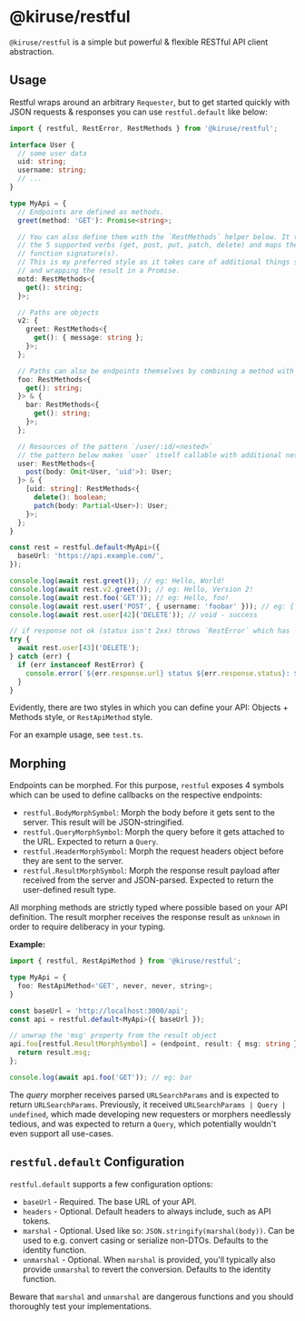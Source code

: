 # @kiruse/restful
`@kiruse/restful` is a simple but powerful & flexible RESTful API client abstraction.

## Usage
Restful wraps around an arbitrary `Requester`, but to get started quickly with JSON requests & responses you can use `restful.default` like below:

```typescript
import { restful, RestError, RestMethods } from '@kiruse/restful';

interface User {
  // some user data
  uid: string;
  username: string;
  // ...
}

type MyApi = {
  // Endpoints are defined as methods.
  greet(method: 'GET'): Promise<string>;

  // You can also define them with the `RestMethods` helper below. It takes an object defining
  // the 5 supported verbs (get, post, put, patch, delete) and maps them into the appropriate
  // function signature(s).
  // This is my preferred style as it takes care of additional things such as request options
  // and wrapping the result in a Promise.
  motd: RestMethods<{
    get(): string;
  }>;

  // Paths are objects
  v2: {
    greet: RestMethods<{
      get(): { message: string };
    }>;
  };

  // Paths can also be endpoints themselves by combining a method with an object like below.
  foo: RestMethods<{
    get(): string;
  }> & {
    bar: RestMethods<{
      get(): string;
    }>;
  };

  // Resources of the pattern `/user/:id/<nested>`
  // the pattern below makes `user` itself callable with additional nested routes
  user: RestMethods<{
    post(body: Omit<User, 'uid'>): User;
  }> & {
    [uid: string]: RestMethods<{
      delete(): boolean;
      patch(body: Partial<User>): User;
    }>;
  };
}

const rest = restful.default<MyApi>({
  baseUrl: 'https://api.example.com/',
});

console.log(await rest.greet()); // eg: Hello, World!
console.log(await rest.v2.greet()); // eg: Hello, Version 2!
console.log(await rest.foo('GET')); // eg: Hello, foo!
console.log(await rest.user('POST', { username: 'foobar' })); // eg: { id: 42, username: 'foobar' }
console.log(await rest.user[42]('DELETE')); // void - success

// if response not ok (status isn't 2xx) throws `RestError` which has `response: Response` and `body: string` properties
try {
  await rest.user[43]('DELETE');
} catch (err) {
  if (err instanceof RestError) {
    console.error(`${err.response.url} status ${err.response.status}: ${err.body}`);
  }
}
```

Evidently, there are two styles in which you can define your API: Objects + Methods style, or `RestApiMethod` style.

For an example usage, see `test.ts`.

## Morphing
Endpoints can be morphed. For this purpose, `restful` exposes 4 symbols which can be used to define callbacks on the respective endpoints:
- `restful.BodyMorphSymbol`: Morph the body before it gets sent to the server. This result will be JSON-stringified.
- `restful.QueryMorphSymbol`: Morph the query before it gets attached to the URL. Expected to return a `Query`.
- `restful.HeaderMorphSymbol`: Morph the request headers object before they are sent to the server.
- `restful.ResultMorphSymbol`: Morph the response result payload after received from the server and JSON-parsed. Expected to return the user-defined result type.

All morphing methods are strictly typed where possible based on your API definition. The result morpher receives the response result as `unknown` in order to require deliberacy in your typing.

**Example:**
```typescript
import { restful, RestApiMethod } from '@kiruse/restful';

type MyApi = {
  foo: RestApiMethod<'GET', never, never, string>;
}

const baseUrl = 'http://localhost:3000/api';
const api = restful.default<MyApi>({ baseUrl });

// unwrap the 'msg' property from the result object
api.foo[restful.ResultMorphSymbol] = (endpoint, result: { msg: string }) => {
  return result.msg;
};

console.log(await api.foo('GET')); // eg: bar
```

The *query* morpher receives parsed `URLSearchParams` and is expected to return `URLSearchParams`. Previously, it received `URLSearchParams | Query | undefined`, which made developing new requesters or morphers needlessly tedious, and was expected to return a `Query`, which potentially wouldn't even support all use-cases.

## `restful.default` Configuration
`restful.default` supports a few configuration options:

- `baseUrl` - Required. The base URL of your API.
- `headers` - Optional. Default headers to always include, such as API tokens.
- `marshal` - Optional. Used like so: `JSON.stringify(marshal(body))`. Can be used to e.g. convert casing or serialize non-DTOs. Defaults to the identity function.
- `unmarshal` - Optional. When `marshal` is provided, you'll typically also provide `unmarshal` to revert the conversion. Defaults to the identity function.

Beware that `marshal` and `unmarshal` are dangerous functions and you should thoroughly test your implementations.

